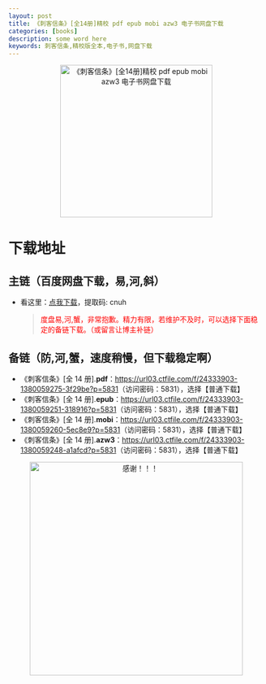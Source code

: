 ```yaml
---
layout: post
title: 《刺客信条》[全14册]精校 pdf epub mobi azw3 电子书网盘下载
categories: [books]
description: some word here
keywords: 刺客信条,精校版全本,电子书,网盘下载
---
```


<div align="center"><img src="https://qweree.cn/wp-content/uploads/2024/10/ci-ke-xin-tiao-tuya.jpg" alt="《刺客信条》[全14册]精校 pdf epub mobi azw3 电子书网盘下载" width="300px" height="auto"></div>

# 下载地址

## 主链（百度网盘下载，易,河,斜）

- 看这里：[点我下载](https://pan.baidu.com/s/1iMXUbSbtZQZjDcqDmnWUyw?pwd=cnuh)，提取码: cnuh

  > <p style="color:red" >度盘易,河,蟹，非常抱歉。精力有限，若维护不及时，可以选择下面稳定的备链下载。（或留言让博主补链）</p>

## 备链（防,河,蟹，速度稍慢，但下载稳定啊）

- 《刺客信条》[全 14 册].**pdf**：<https://url03.ctfile.com/f/24333903-1380059275-3f29be?p=5831>（访问密码：5831），选择【普通下载】
- 《刺客信条》[全 14 册].**epub**：<https://url03.ctfile.com/f/24333903-1380059251-318916?p=5831>（访问密码：5831），选择【普通下载】
- 《刺客信条》[全 14 册].**mobi**：<https://url03.ctfile.com/f/24333903-1380059260-5ec8e9?p=5831>（访问密码：5831），选择【普通下载】
- 《刺客信条》[全 14 册].**azw3**：<https://url03.ctfile.com/f/24333903-1380059248-a1afcd?p=5831>（访问密码：5831），选择【普通下载】

<div align="center"><img src="https://pic.imgdb.cn/item/661246bf68eb935713c7f81c.gif" alt="感谢！！！" width="420px" height="auto"/></div>
